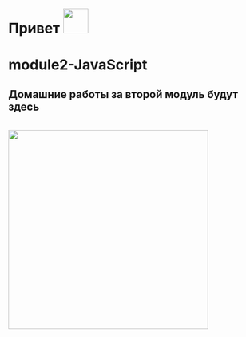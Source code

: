 # Привет <a href="https://www.gautamkrishnar.com/"><img src="https://media.giphy.com/media/hvRJCLFzcasrR4ia7z/giphy.gif" width="50px"></a>
# module2-JavaScript
## Домашние работы за второй модуль будут здесь 
<br>

<img src="https://media1.giphy.com/media/SvFocn0wNMx0iv2rYz/200w.webp?cid=ecf05e47sj7g55f9rcajq1emki9iu9llwul2h8mkp928q3ub&rid=200w.webp&ct=g" width="400px">